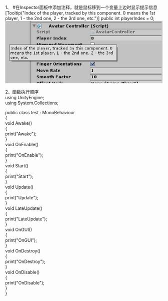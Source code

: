 1、
#在Inspector面板中添加注释，就是鼠标移到一个变量上边时显示提示信息\
[Tooltip("Index of the player, tracked by this component. 0 means the 1st player, 1 - the 2nd one, 2 - the 3rd one, etc.")]
public int playerIndex = 0;
![tooltip](https://github.com/Freecss123456/unity3D/blob/master/image/unity_tooltip1.JPG)

2、函数执行顺序\
using UnityEngine;  
using System.Collections;  
  
public class test : MonoBehaviour  
{    
    void Awake()  
    {  
        print("Awake");  
    }    
    void OnEnable()  
    {  
        print("OnEnable");  
    }    
    void Start()  
    {  
        print("Start");  
    }   
    void Update()  
    {  
        print("Update");  
    }    
    void LateUpdate()  
    {  
        print("LateUpdate");  
    }    
    void OnGUI()  
    {  
        print("OnGUI");  
    }  
    void OnDestroy()  
    {  
        print("OnDestroy");  
    }    
    void OnDisable()  
    {  
        print("OnDisable");  
    }  
} 
